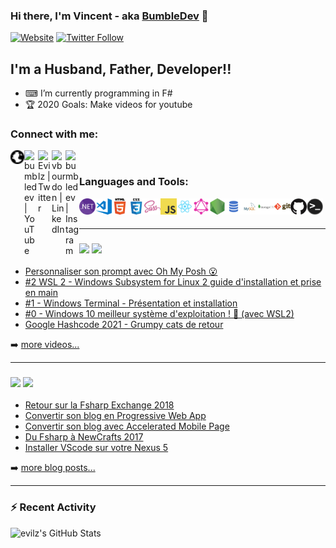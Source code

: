 ### Hi there, I'm Vincent - aka [BumbleDev][website] 👋

[![Website](https://img.shields.io/website?label=evilznet.com&style=for-the-badge&url=https%3A%2F%2Fevilznet.com)](https://evilznet.com)
[![Twitter Follow](https://img.shields.io/twitter/follow/Evilznet?color=1DA1F2&logo=twitter&style=for-the-badge)](https://twitter.com/intent/follow?original_referer=https%3A%2F%2Fgithub.com%Evilznet&screen_name=codeSTACKr)

## I'm a Husband, Father, Developer!!

- ⌨ I’m currently programming in F#
- 🏆 2020 Goals: Make videos for youtube


### Connect with me:

[<img align="left" alt="evilznet.com" width="22px" src="https://raw.githubusercontent.com/iconic/open-iconic/master/svg/globe.svg" />][website]
[<img align="left" alt="bumbledev | YouTube" width="22px" src="https://cdn.jsdelivr.net/npm/simple-icons@v3/icons/youtube.svg" />][youtube]
[<img align="left" alt="Evilz | Twitter" width="22px" src="https://cdn.jsdelivr.net/npm/simple-icons@v3/icons/twitter.svg" />][twitter]
[<img align="left" alt="vbourdon | LinkedIn" width="22px" src="https://cdn.jsdelivr.net/npm/simple-icons@v3/icons/linkedin.svg" />][linkedin]
[<img align="left" alt="bumbledev | Instagram" width="22px" src="https://cdn.jsdelivr.net/npm/simple-icons@v3/icons/instagram.svg" />][instagram]

<br />

### Languages and Tools:

<img align="left" alt="dotnet" width="26px" src="https://raw.githubusercontent.com/github/explore/93d8a67084f94b2a444e510199a6e7622e5b09a3/topics/dotnet/dotnet.png" />

<img align="left" alt="Visual Studio Code" width="26px" src="https://raw.githubusercontent.com/github/explore/80688e429a7d4ef2fca1e82350fe8e3517d3494d/topics/visual-studio-code/visual-studio-code.png" />
<img align="left" alt="HTML5" width="26px" src="https://raw.githubusercontent.com/github/explore/80688e429a7d4ef2fca1e82350fe8e3517d3494d/topics/html/html.png" />
<img align="left" alt="CSS3" width="26px" src="https://raw.githubusercontent.com/github/explore/80688e429a7d4ef2fca1e82350fe8e3517d3494d/topics/css/css.png" />
<img align="left" alt="Sass" width="26px" src="https://raw.githubusercontent.com/github/explore/80688e429a7d4ef2fca1e82350fe8e3517d3494d/topics/sass/sass.png" />
<img align="left" alt="JavaScript" width="26px" src="https://raw.githubusercontent.com/github/explore/80688e429a7d4ef2fca1e82350fe8e3517d3494d/topics/javascript/javascript.png" />
<img align="left" alt="React" width="26px" src="https://raw.githubusercontent.com/github/explore/80688e429a7d4ef2fca1e82350fe8e3517d3494d/topics/react/react.png" />
<img align="left" alt="GraphQL" width="26px" src="https://raw.githubusercontent.com/github/explore/80688e429a7d4ef2fca1e82350fe8e3517d3494d/topics/graphql/graphql.png" />
<img align="left" alt="Node.js" width="26px" src="https://raw.githubusercontent.com/github/explore/80688e429a7d4ef2fca1e82350fe8e3517d3494d/topics/nodejs/nodejs.png" />
<img align="left" alt="SQL" width="26px" src="https://raw.githubusercontent.com/github/explore/80688e429a7d4ef2fca1e82350fe8e3517d3494d/topics/sql/sql.png" />
<img align="left" alt="MySQL" width="26px" src="https://raw.githubusercontent.com/github/explore/80688e429a7d4ef2fca1e82350fe8e3517d3494d/topics/mysql/mysql.png" />
<img align="left" alt="MongoDB" width="26px" src="https://raw.githubusercontent.com/github/explore/80688e429a7d4ef2fca1e82350fe8e3517d3494d/topics/mongodb/mongodb.png" />
<img align="left" alt="Git" width="26px" src="https://raw.githubusercontent.com/github/explore/80688e429a7d4ef2fca1e82350fe8e3517d3494d/topics/git/git.png" />
<img align="left" alt="GitHub" width="26px" src="https://raw.githubusercontent.com/github/explore/78df643247d429f6cc873026c0622819ad797942/topics/github/github.png" />
<img align="left" alt="Terminal" width="26px" src="https://raw.githubusercontent.com/github/explore/80688e429a7d4ef2fca1e82350fe8e3517d3494d/topics/terminal/terminal.png" />

<br />
<br />

---

### <img src="https://img.shields.io/badge/youtube-%23FF0000.svg?&style=for-the-badge&logo=youtube&logoColor=white" /> <img height="20" src="https://upload.wikimedia.org/wikipedia/commons/thumb/c/c3/Flag_of_France.svg/320px-Flag_of_France.svg.png" />

<!-- YOUTUBE:START -->
- [Personnaliser son prompt avec Oh My Posh 😮](https://www.youtube.com/watch?v=6w4PwPZU-jM)
- [#2 WSL 2 - Windows Subsystem for Linux 2 guide d'installation et prise en main](https://www.youtube.com/watch?v=2aUMp9eDMXA)
- [#1 - Windows Terminal - Présentation et installation](https://www.youtube.com/watch?v=ojzZIxfJ98k)
- [#0 - Windows 10 meilleur système d'exploitation ! 🤩  (avec WSL2)](https://www.youtube.com/watch?v=rq12JzytUnw)
- [Google Hashcode 2021 - Grumpy cats de retour](https://www.youtube.com/watch?v=sesC_pTNfwg)
<!-- YOUTUBE:END -->

➡️ [more videos...](https://youtube.com/channel/UC_HhFQs9890qnl7yEEFQ1GA)

---

### <img src="https://img.shields.io/badge/rss-%23FFA500.svg?&style=for-the-badge&logo=rss&logoColor=white" /> <img height="20" src="https://upload.wikimedia.org/wikipedia/commons/thumb/c/c3/Flag_of_France.svg/320px-Flag_of_France.svg.png" />

<!-- BLOG-POST-LIST:START -->
- [Retour sur la Fsharp Exchange 2018](https://www.evilznet.com/2018/04/11/fsharp-exchange-2018/)
- [Convertir son blog en Progressive Web App](https://www.evilznet.com/2018/03/05/AMP-WPA-CDN-2/)
- [Convertir son blog avec Accelerated Mobile Page](https://www.evilznet.com/2018/02/14/AMP-WPA-CDN-1/)
- [Du Fsharp à NewCrafts 2017](https://www.evilznet.com/2017/06/07/Du-fsharp-a-newcraft-2017/)
- [Installer VScode sur votre Nexus 5](https://www.evilznet.com/2017/05/14/vscode-on-nexus-5/)
<!-- BLOG-POST-LIST:END -->

➡️ [more blog posts...](https://www.evilznet.com)

---

### :zap: Recent Activity
  
<!--START_SECTION:activity-->

<!--END_SECTION:activity-->


  <img align="left" alt="evilz's GitHub Stats" src="https://github-readme-stats.evilz.vercel.app/api?username=evilz&show_icons=true&hide_border=true" />


[website]: https://www.evilznet.com
[twitter]: https://twitter.com/Evilznet
[youtube]: https://youtube.com/channel/UC_HhFQs9890qnl7yEEFQ1GA
[instagram]: https://www.instagram.com/bumbledev
[linkedin]: https://www.linkedin.com/in/vibourdon/
